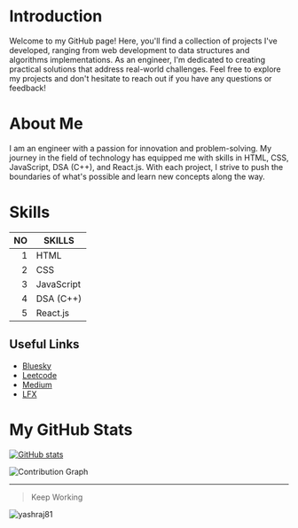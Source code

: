 # Introduction
Welcome to my GitHub page! Here, you'll find a collection of projects I've developed, ranging from web development to data structures and algorithms implementations. As an engineer, I'm dedicated to creating practical solutions that address real-world challenges. Feel free to explore my projects and don't hesitate to reach out if you have any questions or feedback!

# About Me
I am an engineer with a passion for innovation and problem-solving. My journey in the field of technology has equipped me with skills in HTML, CSS, JavaScript, DSA (C++), and React.js. With each project, I strive to push the boundaries of what's possible and learn new concepts along the way.

# Skills

| NO   | SKILLS       |
|-----:|--------------|
| 1    | HTML         |
| 2    | CSS          |
| 3    | JavaScript   |
| 4    | DSA (C++)    |
| 5    | React.js     |


## Useful Links
- [Bluesky](https://bsky.app/profile/yashrajdhamale.bsky.social)
- [Leetcode](https://leetcode.com/yashrajdhamale/)
- [Medium](https://yashrajdhamale.medium.com/)
- [LFX](https://openprofile.dev/profile/yashrajdhamale)

# My GitHub Stats

[![GitHub stats](https://github-readme-stats.vercel.app/api?username=yashrajdhamale&show_icons=true&theme=radical)](https://github.com/yashrajdhamale)

![Contribution Graph](https://activity-graph.herokuapp.com/graph?username=yashrajdhamale&theme=github)

---
> Keep Working
<p align="left"> <img src="https://komarev.com/ghpvc/?username=yashraj81&label=Profile%20views&color=0e75b6&style=flat" alt="yashraj81" /> </p>
